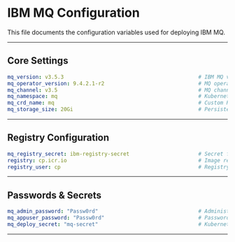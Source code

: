 # IBM MQ Configuration

This file documents the configuration variables used for deploying IBM MQ.

---

##    Core Settings 

```yaml
mq_version: v3.5.3                                           # IBM MQ version
mq_operator_version: 9.4.2.1-r2                              # MQ operator version
mq_channel: v3.5                                             # MQ channel version
mq_namespace: mq                                             # Kubernetes namespace for MQ
mq_crd_name: mq                                              # Custom Resource Definition name
mq_storage_size: 20Gi                                        # Persistent volume size for MQ data
```
---

##    Registry Configuration 

```yaml
mq_registry_secret: ibm-registry-secret                      # Secret for accessing image registry
registry: cp.icr.io                                          # Image registry URL
registry_user: cp                                            # Registry username
```
---

##    Passwords & Secrets 

```yaml
mq_admin_password: "Passw0rd"                                # Administrator password for MQ
mq_appuser_password: "Passw0rd"                              # Password for application user
mq_deploy_secret: "mq-secret"                                # Kubernetes secret for deployment
```
---